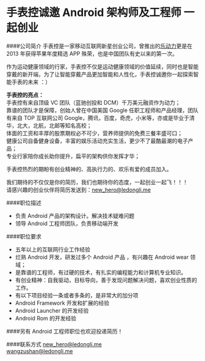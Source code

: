 手表控诚邀 Android 架构师及工程师 一起创业
==========  
####公司简介
手表控是一家移动互联网新星创业公司，曾推出的[乐动力](www.ledongli.cn)更是在 2013 年获得苹果年度精选 APP 殊荣，也是中国团队有史以来的第一次。  

作为运动健康领域的行家，手表控不仅是运动健康领域的价值延续，同时也是智能穿戴的新开端，为了让智能穿戴产品更加智能和人性化，手表控诚邀你一起探索智能手表的未来 ：）  

**手表控的亮点：**  
手表控有来自顶级 VC 团队（蓝驰创投和 DCM）千万美元融资作为动力；  
靠谱的团队才是保障，创始人曾在中国美国 Google 任职工程师和产品经理，团队有来自 TOP 互联网公司 Google，腾讯，百度，奇虎，小米等，亦或是毕业于清华，北大，北航，北邮等知名高校；  
体面的工资和丰厚的股票期权必不可少，营养师提供的免费三餐丰盛可口；  
健康公司自备健身设备，丰富的娱乐活动充实生活，更少不了最酷最潮的电子产品；  
专业行家陪你成长助你提升，扁平的架构供你发挥才华；  

手表控热烈的期盼有创业精神的、高执行力的、欢乐有爱的成员加入。  

我们期待的不仅仅是你的简历，我们也期待你的态度，一起创业一起飞！！！  
请感兴趣的创业伙伴将简历发送到：[new_hero@ledongli.me](mailto:new_hero@ledongli.me)

####职位描述
- 负责 Android 产品的架构设计。解决技术疑难问题
- 领导 Android 工程师团队，负责移动端开发

####职位要求
- 五年以上的互联网行业工作经验
- 烂熟 Android 开发，研发过多个 Android 产品 ，有兴趣在 Android wear 领域；
- 是靠谱的工程师，有过硬的技术，有扎实的编程能力和计算机专业知识。 
- 有创业精神：自我驱动，目标导向，善于发现问题解决问题，喜欢创业性质的工作。
- 有以下项目经验一条或者多条的，是非常大的加分项
- Android Framework 开发和扩展的经验
- Android Launcher 的开发经验
- Android Rom 的开发经验

####另有 Android 工程师职位也欢迎投递简历！  

####联系方式
[new_hero@ledongli.me](mailto:new_hero@ledongli.me)  
[wangzushan@ledongli.me](mailto:wangzushan@ledongli.me)  
